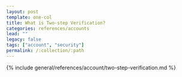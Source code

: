 ```yaml
---
layout: post
template: one-col
title: What is Two-step Verification?
categories: references/accounts
lead: ""
legacy: false
tags: ["account", "security"]
permalink: /:collection/:path
---
```


{% include general/references/account/two-step-verification.md %}
